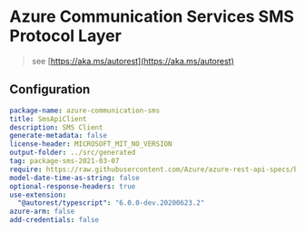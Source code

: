 # Azure Communication Services SMS Protocol Layer

> see [https://aka.ms/autorest](https://aka.ms/autorest)

## Configuration

```yaml
package-name: azure-communication-sms
title: SmsApiClient
description: SMS Client
generate-metadata: false
license-header: MICROSOFT_MIT_NO_VERSION
output-folder: ../src/generated
tag: package-sms-2021-03-07
require: https://raw.githubusercontent.com/Azure/azure-rest-api-specs/bf081421869ccd31d9fd87084b07a1e246aee310/specification/communication/data-plane/Microsoft.CommunicationServicesSms/readme.md
model-date-time-as-string: false
optional-response-headers: true
use-extension:
  "@autorest/typescript": "6.0.0-dev.20200623.2"
azure-arm: false
add-credentials: false
```
